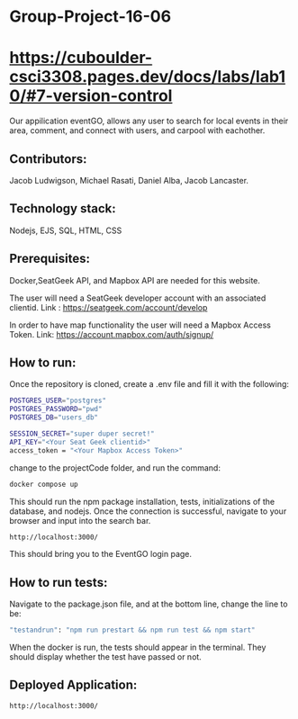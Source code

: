# Group-Project-16-06

# https://cuboulder-csci3308.pages.dev/docs/labs/lab10/#7-version-control

Our appilication eventGO, allows any user to search for local events in their area, comment, and connect with users, and carpool with eachother. 

## Contributors: 
Jacob Ludwigson, Michael Rasati, Daniel Alba, Jacob Lancaster.

## Technology stack: 
Nodejs, EJS, SQL, HTML, CSS

## Prerequisites:
Docker,SeatGeek API, and Mapbox API are needed for this website.

The user will need a SeatGeek developer account with an associated clientid.
Link : https://seatgeek.com/account/develop

In order to have map functionality the user will need a Mapbox Access Token.
Link: https://account.mapbox.com/auth/signup/

## How to run:

Once the repository is cloned, create a .env file and fill it with the following:
```bash 
POSTGRES_USER="postgres"
POSTGRES_PASSWORD="pwd"
POSTGRES_DB="users_db"

SESSION_SECRET="super duper secret!"
API_KEY="<Your Seat Geek clientid>"
access_token = "<Your Mapbox Access Token>"
```
change to the projectCode folder, and run the command:
```bash 
docker compose up
```
This should run the npm package installation, tests, initializations of the database, and nodejs. 
Once the connection is successful, navigate to your browser and input into the search bar. 
```bash
http://localhost:3000/
```
This should bring you to the EventGO login page. 

## How to run tests:
Navigate to the package.json file, and at the bottom line, change the line to be:
```bash
"testandrun": "npm run prestart && npm run test && npm start"
```
When the docker is run, the tests should appear in the terminal. They should display whether the test have passed or not. 

## Deployed Application:
```bash
http://localhost:3000/
```
